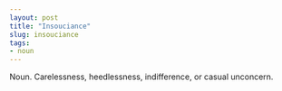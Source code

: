 ```yaml
---
layout: post
title: "Insouciance"
slug: insouciance
tags:
- noun
---
```


Noun. Carelessness, heedlessness, indifference, or casual unconcern.